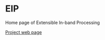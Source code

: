 # EIP

Home page of Extensible In-band Processing

[Project web page](https://eip-home.github.io/eip/)
